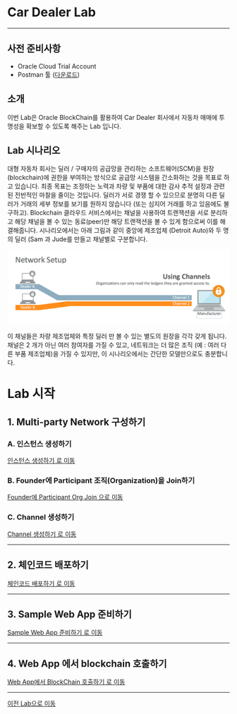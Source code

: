 # Car Dealer Lab #
-----
## 사전 준비사항 ##
+ Oracle Cloud Trial Account
+ Postman 툴 ([다운로드](https://www.getpostman.com/apps))

## 소개 ##
이번 Lab은 Oracle BlockChain를 활용하여 Car Dealer 회사에서 자동차 매매에 투명성을 확보할 수 있도록 해주는 Lab 입니다.

## Lab 시나리오
대형 자동차 회사는 딜러 / 구매자의 공급망을 관리하는 소프트웨어(SCM)을 원장 (blockchain)에 권한을 부여하는 방식으로 공급망 시스템을 간소화하는 것을 목표로 하고 있습니다. 최종 목표는 조정하는 노력과 차량 및 부품에 대한 감사 추적 설정과 관련된 전반적인 마찰을 줄이는 것입니다.
딜러가 서로 경쟁 할 수 있으므로 분명히 다른 딜러가 거래의 세부 정보를 보기를 원하지 않습니다 (또는 심지어 거래를 하고 있음에도 불구하고). Blockchain 클라우드 서비스에서는 채널을 사용하여 트랜잭션을 서로 분리하고 해당 채널을 볼 수 있는 동료(peer)만 해당 트랜잭션을 볼 수 있게 함으로써 이를 해결해줍니다.
시나리오에서는 아래 그림과 같이 중앙에 제조업체 (Detroit Auto)와 두 명의 딜러 (Sam 과 Jude를 만들고 채널별로 
구분합니다.

![](images/scenario.png)

이 채널들은 차량 제조업체와 특정 딜러 만 볼 수 있는 별도의 원장을 각각 갖게 됩니다. 채널은 2 개가 아닌 여러 참여자를 가질 수 있고, 네트워크는 더 많은 조직 (예 : 여러 다른 부품 제조업체)을 가질 수 있지만, 이 시나리오에서는 간단한 모델만으로도 충분합니다.

# Lab 시작

## 1. Multi-party Network 구성하기
### A. 인스턴스 생성하기
[인스턴스 생성하기 로 이동](createinstance.md)

### B. Founder에 Participant 조직(Organization)을 Join하기
[Founder에 Participant Org Join 으로 이동](joinorg.md)

### C. Channel 생성하기
[Channel 생성하기 로 이동](createchannel.md)

---

## 2. 체인코드 배포하기
[체인코드 배포하기 로 이동](chaincode_deploy.md)

---

## 3. Sample Web App 준비하기
[Sample Web App 준비하기 로 이동](create_sampleapp.md)

---

## 4. Web App 에서 blockchain 호출하기
[Web App에서 BlockChain 호출하기 로 이동](invoke_blockchain.md)

-----

[이전 Lab으로 이동](../README.md)